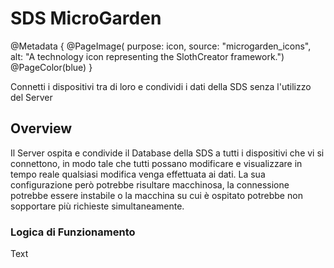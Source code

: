 # SDS MicroGarden

@Metadata {
    @PageImage(
        purpose: icon, 
        source: "microgarden_icons", 
        alt: "A technology icon representing the SlothCreator framework.")
    @PageColor(blue)
}

Connetti i dispositivi tra di loro e condividi i dati della SDS senza l'utilizzo del Server

## Overview

Il Server ospita e condivide il Database della SDS a tutti i dispositivi che vi si connettono, in modo tale che tutti possano modificare e visualizzare in tempo reale qualsiasi modifica venga effettuata ai dati. La sua configurazione però potrebbe risultare macchinosa, la connessione potrebbe essere instabile o la macchina su cui è ospitato potrebbe non sopportare più richieste simultaneamente. 

### Logica di Funzionamento

<!--@START_MENU_TOKEN@-->Text<!--@END_MENU_TOKEN@-->
